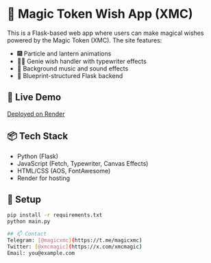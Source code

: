 # 🌟 Magic Token Wish App (XMC)

This is a Flask-based web app where users can make magical wishes powered by the Magic Token (XMC). The site features:

- 🎆 Particle and lantern animations
- 🧞‍♂️ Genie wish handler with typewriter effects
- 🎵 Background music and sound effects
- 🔐 Blueprint-structured Flask backend

## 🚀 Live Demo
[Deployed on Render](https://your-app-name.onrender.com)

## 📦 Tech Stack
- Python (Flask)
- JavaScript (Fetch, Typewriter, Canvas Effects)
- HTML/CSS (AOS, FontAwesome)
- Render for hosting

## 🔧 Setup

```bash
pip install -r requirements.txt
python main.py

## 📫 Contact
Telegram: [@magicxmc](https://t.me/magicxmc)
Twitter: [@xmcmagic](https://x.com/xmcmagic)
Email: you@example.com
